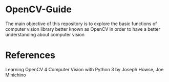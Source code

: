 # OpenCV-Guide
The main objective of this repository is to explore the basic functions of computer vision library better known as OpenCV in order to have a better understanding about computer vision

# References
Learning OpenCV 4 Computer Vision with Python 3 by Joseph Howse, Joe Minichino
